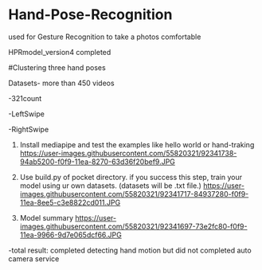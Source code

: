 # Hand-Pose-Recognition
used for Gesture Recognition to take a photos comfortable


HPRmodel_version4 completed

#Clustering three hand poses

Datasets- more than 450 videos 

-321count

-LeftSwipe

-RightSwipe


1. Install mediapipe and test the examples like hello world or hand-traking
https://user-images.githubusercontent.com/55820321/92341738-94ab5200-f0f9-11ea-8270-63d36f20bef9.JPG


2. Use build.py of pocket directory. if you success this step, train your model using ur own datasets. 
(datasets will be .txt file.)
https://user-images.githubusercontent.com/55820321/92341717-84937280-f0f9-11ea-8ee5-c3e8822cd011.JPG


3. Model summary 
https://user-images.githubusercontent.com/55820321/92341697-73e2fc80-f0f9-11ea-9966-9d7e065dcf66.JPG


-total result: completed detecting hand motion but did not completed auto camera service
